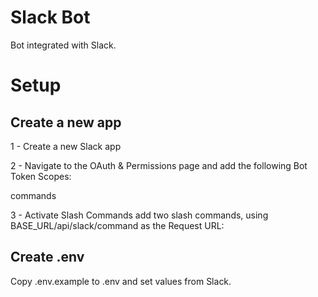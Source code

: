 # Slack Bot

Bot integrated with Slack.

# Setup

## Create a new app

1 - Create a new Slack app

2 - Navigate to the OAuth & Permissions page and add the following Bot Token Scopes:

commands

3 - Activate Slash Commands add two slash commands, using BASE_URL/api/slack/command as the Request URL:

## Create .env

Copy .env.example to .env and set values from Slack.
